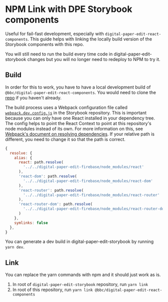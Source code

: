 # NPM Link with DPE Storybook components

Useful for fail-fast development, especially with `digital-paper-edit-react-components`.
This guide helps with linking the locally build version of the Storybook components with this repo.

You will still need to run the build every time code in digital-paper-edit-storybook changes but you will no longer need to redeploy to NPM to try it.

## Build

In order for this to work, you have to have a local development build of `@bbc/digital-paper-edit-react-components`. You would need to clone the [repo](https://github.com/bbc/digital-paper-edit-storybook) if you haven't already.

The build process uses a Webpack configuration file called [`webpack.dev.config.js`](https://github.com/bbc/digital-paper-edit-storybook/blob/master/webpack.dev.config.js) in the Storybook repository. This is important because you can only have one React installed in your dependency tree. The config helps to point the React Context to point at this repository's node modules instead of its own. For more information on this, see [Webpack's document on resolving dependencies](https://webpack.js.org/configuration/resolve/). If your relative path is different, you need to change it so that the path is correct.

```js
{
  resolve: {
    alias: {
      react: path.resolve(
        '../../digital-paper-edit-firebase/node_modules/react'
      ),
      'react-dom': path.resolve(
        '../../digital-paper-edit-firebase/node_modules/react-dom'
      ),
      'react-router': path.resolve(
        '../../digital-paper-edit-firebase/node_modules/react-router'
      ),
      'react-router-dom': path.resolve(
        '../../digital-paper-edit-firebase/node_modules/react-router-dom'
      )
    },
    symlinks: false
  },
}
```

You can generate a dev build in digital-paper-edit-storybook by running `yarn dev`.

## Link

You can replace the yarn commands with npm and it should just work as is.

1. In root of `digital-paper-edit-storybook` repository, run `yarn link`
2. In root of this repository, run `yarn link @bbc/digital-paper-edit-react-components`

